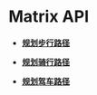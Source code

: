 # Matrix API<a name="ZH-CN_TOPIC_0000001145781045"></a>

-   **[规划步行路径](matrix-walking.md)**  

-   **[规划骑行路径](matrix-bicycling.md)**  

-   **[规划驾车路径](matrix-driving.md)**  


